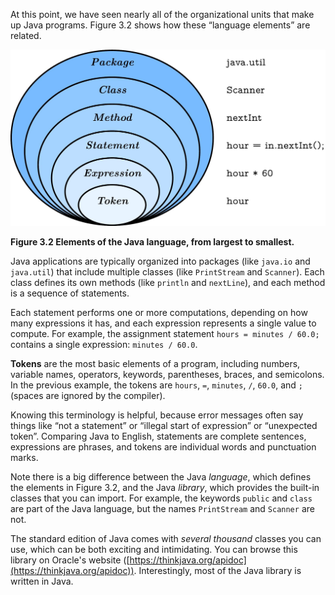 At this point, we have seen nearly all of the organizational units that make up Java programs. Figure 3.2 shows how these “language elements” are related.

![Figure 3.2 Elements of the Java language, from largest to smallest.](figs/package.jpg)

**Figure 3.2 Elements of the Java language, from largest to smallest.**


Java applications are typically organized into packages (like `java.io` and `java.util`) that include multiple classes (like `PrintStream` and `Scanner`). Each class defines its own methods (like `println` and `nextLine`), and each method is a sequence of statements.

Each statement performs one or more computations, depending on how many expressions it has, and each expression represents a single value to compute. For example, the assignment statement `hours = minutes / 60.0;` contains a single expression: `minutes / 60.0`.

**Tokens** are the most basic elements of a program, including numbers, variable names, operators, keywords, parentheses, braces, and semicolons. In the previous example, the tokens are `hours`, `=`, `minutes`, `/`, `60.0`, and `;` (spaces are ignored by the compiler).


Knowing this terminology is helpful, because error messages often say things like “not a statement” or “illegal start of expression” or “unexpected token”. Comparing Java to English, statements are complete sentences, expressions are phrases, and tokens are individual words and punctuation marks.

Note there is a big difference between the Java *language*, which defines the elements in Figure 3.2, and the Java *library*, which provides the built-in classes that you can import. For example, the keywords `public` and `class` are part of the Java language, but the names `PrintStream` and `Scanner` are not.

The standard edition of Java comes with *several thousand* classes you can use, which can be both exciting and intimidating. You can browse this library on Oracle's website ([https://thinkjava.org/apidoc](https://thinkjava.org/apidoc)). Interestingly, most of the Java library is written in Java.